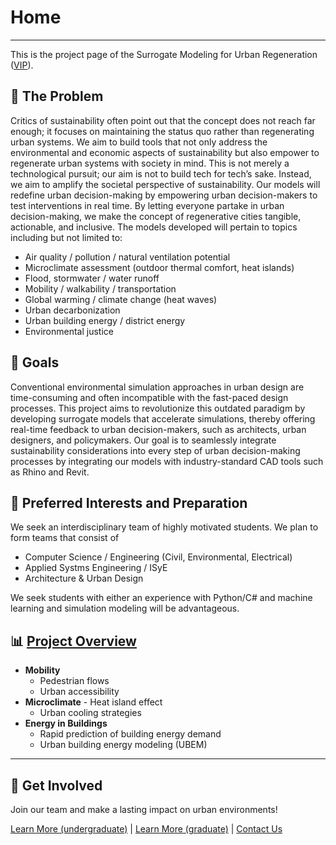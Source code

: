 # Home

---


This is the project page of the Surrogate Modeling for Urban Regeneration ([VIP][VIP]).


## 📝 The Problem

Critics of sustainability often point out that the concept does not reach far enough; it focuses on maintaining the status quo rather than regenerating urban systems. We aim to build tools that not only address the environmental and economic aspects of sustainability but also empower to regenerate urban systems with society in mind. This is not merely a technological pursuit; our aim is not to build tech for tech’s sake. Instead, we aim to amplify the societal perspective of sustainability. Our models will redefine urban decision-making by empowering urban decision-makers to test interventions in real time. By letting everyone partake in urban decision-making, we make the concept of regenerative cities tangible, actionable, and inclusive. The models developed will pertain to topics including but not limited to: 

- Air quality / pollution / natural ventilation potential 
- Microclimate assessment (outdoor thermal comfort, heat islands)
- Flood, stormwater / water runoff 
- Mobility / walkability / transportation 
- Global warming / climate change (heat waves) 
- Urban decarbonization
- Urban building energy / district energy 
- Environmental justice  


## 🎯 Goals

Conventional environmental simulation approaches in urban design are time-consuming and often incompatible with the fast-paced design processes. This project aims to revolutionize this outdated paradigm by developing surrogate models that accelerate simulations, thereby offering real-time feedback to urban decision-makers, such as architects, urban designers, and policymakers. Our goal is to seamlessly integrate sustainability considerations into every step of urban decision-making processes by integrating our models with industry-standard CAD tools such as Rhino and Revit.


## 📌 Preferred Interests and Preparation


We seek an interdisciplinary team of highly motivated students. We plan to form teams that consist of 

- Computer Science / Engineering (Civil, Environmental, Electrical) 
- Applied Systms Engineering / ISyE
- Architecture & Urban Design

  
We seek students with either an experience with Python/C# and machine learning and simulation modeling will be advantageous.


## 📊 [Project Overview](projects/index.md)

- **Mobility**
    - Pedestrian flows
    - Urban accessibility
- **Microclimate**
      - Heat island effect
    - Urban cooling strategies
- **Energy in Buildings**
    - Rapid prediction of building energy demand
    - Urban building energy modeling (UBEM)

---

## 🤝 Get Involved

Join our team and make a lasting impact on urban environments!
 
[Learn More (undergraduate)](https://vip.gatech.edu/apply-undergraduate-students) | [Learn More (graduate)](https://vip.gatech.edu/graduate-students) | [Contact Us](mailto:patrick.kastner@gatech.edu)



[VIP]: https://vip.gatech.edu/vip-vertically-integrated-projects-program "The Vertically Integrated Projects (VIP) Program is a transformative approach to enhancing higher education by engaging undergraduate and graduate students in ambitious, long-term, large-scale, multidisciplinary project teams that are led by faculty. The program has been rigorously evaluated and refined over more than two decades.<br><br> In VIP, teams of undergraduate students – from various years, disciplines and backgrounds – work with faculty and graduate students in their areas of scholarship and exploration. Undergraduate students earn academic credit for their work and have direct experience with the innovation process, while faculty and graduate students benefit from the extended efforts of their teams."